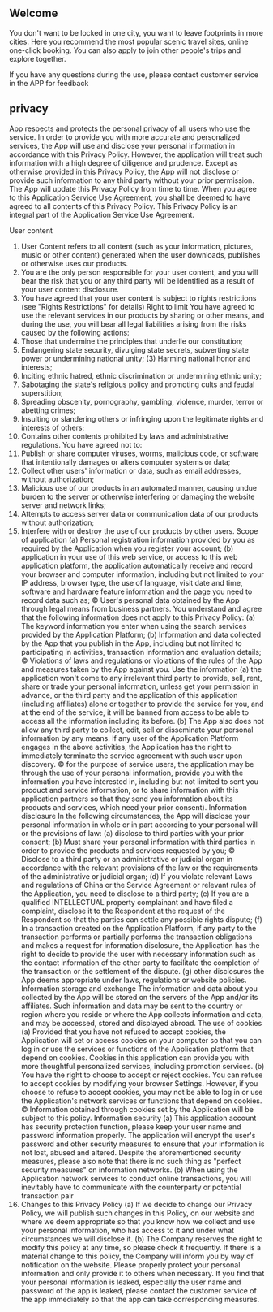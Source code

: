 ## Welcome

You don't want to be locked in one city, you want to leave footprints in more cities. Here you recommend the most popular scenic travel sites, online one-click booking. You can also apply to join other people's trips and explore together.

If you have any questions during the use, please contact customer service in the APP for feedback




## privacy
App respects and protects the personal privacy of all users who use the service. In order to provide you with more accurate and personalized services, the App will use and disclose your personal information in accordance with this Privacy Policy. However, the application will treat such information with a high degree of diligence and prudence. Except as otherwise provided in this Privacy Policy, the App will not disclose or provide such information to any third party without your prior permission. The App will update this Privacy Policy from time to time. When you agree to this Application Service Use Agreement, you shall be deemed to have agreed to all contents of this Privacy Policy. This Privacy Policy is an integral part of the Application Service Use Agreement.

User content
1. User Content refers to all content (such as your information, pictures, music or other content) generated when the user downloads, publishes or otherwise uses our products.
2. You are the only person responsible for your user content, and you will bear the risk that you or any third party will be identified as a result of your user content disclosure.
3. You have agreed that your user content is subject to rights restrictions (see "Rights Restrictions" for details)
Right to limit
You have agreed to use the relevant services in our products by sharing or other means, and during the use, you will bear all legal liabilities arising from the risks caused by the following actions:
1. Those that undermine the principles that underlie our constitution;
2. Endangering state security, divulging state secrets, subverting state power or undermining national unity;
(3) Harming national honor and interests;
4. Inciting ethnic hatred, ethnic discrimination or undermining ethnic unity;
5. Sabotaging the state's religious policy and promoting cults and feudal superstition;
6. Spreading obscenity, pornography, gambling, violence, murder, terror or abetting crimes;
7. Insulting or slandering others or infringing upon the legitimate rights and interests of others;
8. Contains other contents prohibited by laws and administrative regulations.
You have agreed not to:
1. Publish or share computer viruses, worms, malicious code, or software that intentionally damages or alters computer systems or data;
2. Collect other users' information or data, such as email addresses, without authorization;
3. Malicious use of our products in an automated manner, causing undue burden to the server or otherwise interfering or damaging the website server and network links;
4. Attempts to access server data or communication data of our products without authorization;
5. Interfere with or destroy the use of our products by other users.
Scope of application
(a) Personal registration information provided by you as required by the Application when you register your account;
(b) application in your use of this web service, or access to this web application platform, the application automatically receive and record your browser and computer information, including but not limited to your IP address, browser type, the use of language, visit date and time, software and hardware feature information and the page you need to record data such as;
© User's personal data obtained by the App through legal means from business partners.
You understand and agree that the following information does not apply to this Privacy Policy:
(a) The keyword information you enter when using the search services provided by the Application Platform;
(b) Information and data collected by the App that you publish in the App, including but not limited to participating in activities, transaction information and evaluation details;
© Violations of laws and regulations or violations of the rules of the App and measures taken by the App against you.
Use the information
(a) the application won't come to any irrelevant third party to provide, sell, rent, share or trade your personal information, unless get your permission in advance, or the third party and the application of this application (including affiliates) alone or together to provide the service for you, and at the end of the service, it will be banned from access to be able to access all the information including its before.
(b) The App also does not allow any third party to collect, edit, sell or disseminate your personal information by any means. If any user of the Application Platform engages in the above activities, the Application has the right to immediately terminate the service agreement with such user upon discovery.
© for the purpose of service users, the application may be through the use of your personal information, provide you with the information you have interested in, including but not limited to sent you product and service information, or to share information with this application partners so that they send you information about its products and services, which need your prior consent).
Information disclosure
In the following circumstances, the App will disclose your personal information in whole or in part according to your personal will or the provisions of law:
(a) disclose to third parties with your prior consent;
(b) Must share your personal information with third parties in order to provide the products and services requested by you;
© Disclose to a third party or an administrative or judicial organ in accordance with the relevant provisions of the law or the requirements of the administrative or judicial organ;
(d) If you violate relevant Laws and regulations of China or the Service Agreement or relevant rules of the Application, you need to disclose to a third party;
(e) If you are a qualified INTELLECTUAL property complainant and have filed a complaint, disclose it to the Respondent at the request of the Respondent so that the parties can settle any possible rights dispute;
(f) In a transaction created on the Application Platform, if any party to the transaction performs or partially performs the transaction obligations and makes a request for information disclosure, the Application has the right to decide to provide the user with necessary information such as the contact information of the other party to facilitate the completion of the transaction or the settlement of the dispute.
(g) other disclosures the App deems appropriate under laws, regulations or website policies.
Information storage and exchange
The information and data about you collected by the App will be stored on the servers of the App and/or its affiliates. Such information and data may be sent to the country or region where you reside or where the App collects information and data, and may be accessed, stored and displayed abroad.
The use of cookies
(a) Provided that you have not refused to accept cookies, the Application will set or access cookies on your computer so that you can log in or use the services or functions of the Application platform that depend on cookies. Cookies in this application can provide you with more thoughtful personalized services, including promotion services.
(b) You have the right to choose to accept or reject cookies. You can refuse to accept cookies by modifying your browser Settings. However, if you choose to refuse to accept cookies, you may not be able to log in or use the Application's network services or functions that depend on cookies.
© Information obtained through cookies set by the Application will be subject to this policy.
Information security
(a) This application account has security protection function, please keep your user name and password information properly. The application will encrypt the user's password and other security measures to ensure that your information is not lost, abused and altered. Despite the aforementioned security measures, please also note that there is no such thing as "perfect security measures" on information networks.
(b) When using the Application network services to conduct online transactions, you will inevitably have to communicate with the counterparty or potential transaction pair
7. Changes to this Privacy Policy
(a) If we decide to change our Privacy Policy, we will publish such changes in this Policy, on our website and where we deem appropriate so that you know how we collect and use your personal information, who has access to it and under what circumstances we will disclose it.
(b) The Company reserves the right to modify this policy at any time, so please check it frequently. If there is a material change to this policy, the Company will inform you by way of notification on the website.
Please properly protect your personal information and only provide it to others when necessary. If you find that your personal information is leaked, especially the user name and password of the app is leaked, please contact the customer service of the app immediately so that the app can take corresponding measures.
